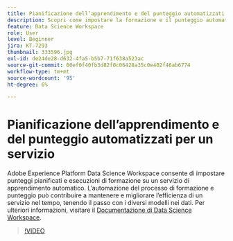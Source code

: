 ```yaml
---
title: Pianificazione dell’apprendimento e del punteggio automatizzati per un servizio
description: Scopri come impostare la formazione e il punteggio automatizzati per un servizio in Data Science Workspace.
feature: Data Science Workspace
role: User
level: Beginner
jira: KT-7293
thumbnail: 333596.jpg
exl-id: de24de28-d632-4fa5-b5b7-71f638a523ac
source-git-commit: 00ef0f40fb3d82f0c06428a35c0e402f46ab6774
workflow-type: tm+mt
source-wordcount: '95'
ht-degree: 6%

---
```


# Pianificazione dell’apprendimento e del punteggio automatizzati per un servizio

Adobe Experience Platform Data Science Workspace consente di impostare punteggi pianificati e esecuzioni di formazione su un servizio di apprendimento automatico. L’automazione del processo di formazione e punteggio può contribuire a mantenere e migliorare l’efficienza di un servizio nel tempo, tenendo il passo con i diversi modelli nei dati. Per ulteriori informazioni, visitare il [Documentazione di Data Science Workspace](https://experienceleague.adobe.com/docs/experience-platform/data-science-workspace/home.html?lang=it).

>[!VIDEO](https://video.tv.adobe.com/v/333596?learn=on)
